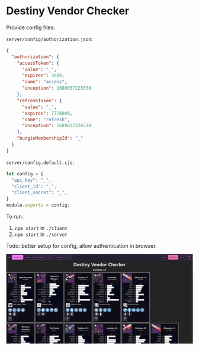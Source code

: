 # Destiny Vendor Checker


Provide config files:

`server/config/authorization.json`:

```JSON
{
  "authorization": {
    "accessToken": {
      "value": "_",
      "expires": 3600,
      "name": "access",
      "inception": 1689037226538
    },
    "refreshToken": {
      "value": "_",
      "expires": 7776000,
      "name": "refresh",
      "inception": 1689037226538
    },
    "bungieMembershipId": "_"
  }
}
```

`server/config.default.cjs`:

```Typescript
let config = {
  "api_key": "_",
  "client_id": "_",
  "client_secret": "_",
}
module.exports = config;
```

To run:

1. `npm start` in `./client`
2. `npm start` in `./server`

Todo: better setup for config, allow authentication in browser.

![Screenshot](Screenshot.png)